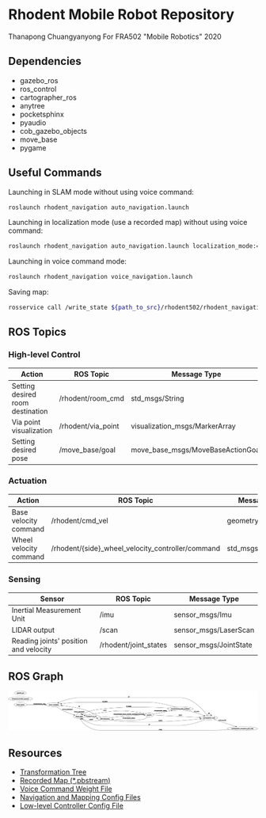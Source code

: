 # Rhodent Mobile Robot Repository
Thanapong Chuangyanyong
For FRA502 "Mobile Robotics" 2020
## Dependencies
- gazebo_ros
- ros_control
- cartographer_ros
- anytree
- pocketsphinx
- pyaudio
- cob_gazebo_objects
- move_base
- pygame

## Useful Commands
Launching in SLAM mode without using voice command:
```bash
roslaunch rhodent_navigation auto_navigation.launch
```

Launching in localization mode (use a recorded map) without using voice command:
```bash
roslaunch rhodent_navigation auto_navigation.launch localization_mode:=pure_localization
```

Launching in voice command mode:
```bash
roslaunch rhodent_navigation voice_navigation.launch
```

Saving map:
```bash
rosservice call /write_state ${path_to_src}/rhodent502/rhodent_navigation/map/apartment_map.pbstream
```

## ROS Topics
### High-level Control
Action | ROS Topic | Message Type
------------ | ------------- | -------------
Setting desired room destination | /rhodent/room_cmd | std_msgs/String
Via point visualization | /rhodent/via_point | visualization_msgs/MarkerArray
Setting desired pose | /move_base/goal | move_base_msgs/MoveBaseActionGoal

### Actuation
Action | ROS Topic | Message Type
------------ | ------------- | -------------
Base velocity command | /rhodent/cmd_vel | geometry_msgs/Twist
Wheel velocity command | /rhodent/{side}_wheel_velocity_controller/command | std_msgs/Float64

### Sensing
Sensor | ROS Topic | Message Type
------------ | ------------- | -------------
Inertial Measurement Unit | /imu | sensor_msgs/Imu
LIDAR output | /scan | sensor_msgs/LaserScan
Reading joints' position and velocity | /rhodent/joint_states | sensor_msgs/JointState

## ROS Graph
![Alt text](/media/rosgraph.png?raw=true)

## Resources
- [Transformation Tree](https://github.com/pokpongc/rhodent502/blob/master/media/frames.pdf)
- [Recorded Map (*.pbstream)](https://github.com/pokpongc/rhodent502/blob/master/rhodent_navigation/map/apartment_map.pbstream)
- [Voice Command Weight File](https://github.com/pokpongc/rhodent502/tree/master/rhodent_interface/config)
- [Navigation and Mapping Config Files](https://github.com/pokpongc/rhodent502/tree/master/rhodent_navigation/config)
- [Low-level Controller Config File](https://github.com/pokpongc/rhodent502/blob/master/rhodent_gazebo/config/controller.yaml)
